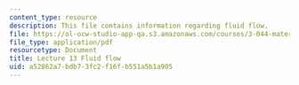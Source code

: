 ```yaml
---
content_type: resource
description: This file contains information regarding fluid flow.
file: https://ol-ocw-studio-app-qa.s3.amazonaws.com/courses/3-044-materials-processing-spring-2013/a52862a7bdb73fc2f16fb551a5b1a905_MIT3_044S13_Lec13.pdf
file_type: application/pdf
resourcetype: Document
title: Lecture 13 Fluid flow
uid: a52862a7-bdb7-3fc2-f16f-b551a5b1a905
---
```

